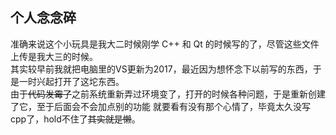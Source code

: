 ## 个人念念碎

准确来说这个小玩具是我大二时候刚学 C++ 和 Qt 的时候写的了，尽管这些文件上传是我大三的时候。<br>
其实较早前我就把电脑里的VS更新为2017，最近因为想怀念下以前写的东西，于是一时兴起打开了这坨东西。<br>
由于~~代码发霉了~~之前系统重新弄过环境变了，打开的时候各种问题，于是重新创建了它，至于后面会不会加点别的功能
就要看有没有那个心情了，毕竟太久没写cpp了，hold不住了~~其实就是懒~~。
